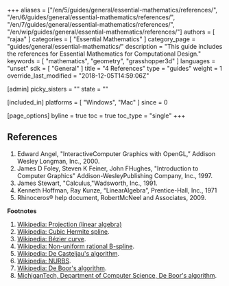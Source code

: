 +++
aliases = ["/en/5/guides/general/essential-mathematics/references/", "/en/6/guides/general/essential-mathematics/references/", "/en/7/guides/general/essential-mathematics/references/", "/en/wip/guides/general/essential-mathematics/references/"]
authors = [ "rajaa" ]
categories = [ "Essential Mathematics" ]
category_page = "guides/general/essential-mathematics/"
description = "This guide includes the references for Essential Mathematics for Computational Design."
keywords = [ "mathematics", "geometry", "grasshopper3d" ]
languages = "unset"
sdk = [ "General" ]
title = "4 References"
type = "guides"
weight = 1
override_last_modified = "2018-12-05T14:59:06Z"

[admin]
picky_sisters = ""
state = ""

[included_in]
platforms = [ "Windows", "Mac" ]
since = 0

[page_options]
byline = true
toc = true
toc_type = "single"
+++

## References

1. Edward Angel, "InteractiveComputer Graphics with OpenGL,” Addison Wesley Longman, Inc., 2000.
2. James D Foley, Steven K Feiner, John FHughes, "Introduction to Computer Graphics" Addison-WesleyPublishing Company, Inc., 1997.
3. James Stewart, "Calculus,"Wadsworth, Inc., 1991.
4. Kenneth Hoffman, Ray Kunze, “LinearAlgebra”, Prentice-Hall, Inc., 1971
5. Rhinoceros® help document, RobertMcNeel and Associates, 2009.

**Footnotes**

1. [Wikipedia: Projection (linear algebra)](http://en.wikipedia.org/wiki/Projection_(linear_algebra))   
2. [Wikipedia: Cubic Hermite spline](http://en.wikipedia.org/wiki/Cubic_Hermite_spline).  
3. [Wikipedia: Bézier curve](http://en.wikipedia.org/wiki/B%25C3%25A9zier_curve).  
4. [Wikipedia: Non-uniform rational B-spline](http://en.wikipedia.org/wiki/Non-uniform_rational_B-spline).  
5. [Wikipedia: De Casteljau's algorithm](http://en.wikipedia.org/wiki/De_Casteljau%27s_algorithm).  
  1. [Wikipedia: NURBS](http://en.wikipedia.org/wiki/NURBS).  
6. [Wikipedia: De Boor's algorithm](http://en.wikipedia.org/wiki/De_Boor's_algorithm).  
7. [MichiganTech, Department of Computer Science, De Boor's algorithm](http://www.cs.mtu.edu/~shene/COURSES/cs3621/NOTES/spline/de-Boor.html).  
